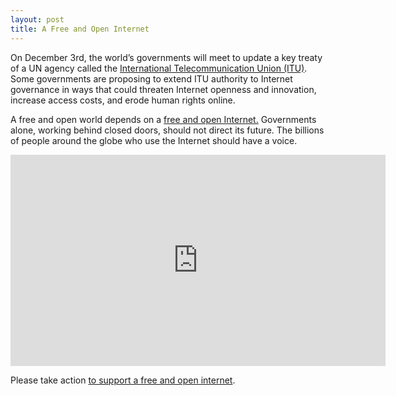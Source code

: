 ```yaml
---
layout: post
title: A Free and Open Internet
---
```


<p>
On December 3rd, the world’s governments will meet to update a key treaty of
a UN agency called the
<a href="http://www.protectinternetfreedom.org/">
  International Telecommunication Union (ITU)</a>.
Some governments are proposing to extend ITU authority to Internet governance
in ways that could threaten Internet openness and innovation, increase access
costs, and erode human rights online.
</p>

<p>
A free and open world depends on a
<a href="http://www.google.com/intl/en/takeaction/whats-at-stake/">
  free and open Internet.</a>
Governments alone, working behind closed doors, should not direct its future.
The billions of people around the globe who use the Internet should have
a voice.
</p>

<iframe width="600" height="338" src="https://www.youtube.com/embed/z-lwA9GJ1e0"
  frameborder="0" allowfullscreen></iframe>

<p>
Please take action
<a href="http://www.google.com/intl/en/takeaction/what-you-can-do/">
   to support a free and open internet</a>.
</p>
